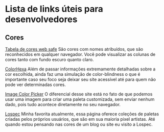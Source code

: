 # Lista de links úteis para desenvolvedores

## Cores

[Tabela de cores web safe](http://erikasarti.com/html/tabela-cores/)
São cores com nomes atribuídos, que são reconhecidos em qualquer navegador. Você pode visualizar as colunas de cores tanto com fundo escuro quanto claro.

[ColorHexa](https://www.colorhexa.com/00bfff)
Além de passar informações extremamente detalhadas sobre a cor escolhida, ainda faz uma simulação de color-blindness o que é importante caso seu foco seja deixar seu site acessível até para quem não pode ver determinadas cores.

[Image Color Picker](https://imagecolorpicker.com/pt-pt)
O diferencial desse site está no fato de que podemos usar uma imagem para criar uma paleta customizada, sem enviar nenhum dado, pois tudo acontece diretamente no seu navegador.

[Lospec](https://lospec.com/palette-list)
Minha favorita atualmente, essa página oferece coleções de paletas criadas pelos próprios usuários, que são em sua maioria pixel artistas. Até quando estou pensando nas cores de um blog ou site eu visito a Lospec.